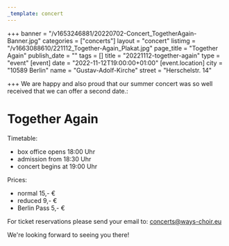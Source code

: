 ```yaml
---
_template: concert
---
```



+++
banner = "/v1653246881/20220702-Concert_TogetherAgain-Banner.jpg"
categories = ["concerts"]
layout = "concert"
listimg = "/v1663088610/221112_Together-Again_Plakat.jpg"
page_title = "Together Again"
publish_date = ""
tags = []
title = "20221112-together-again"
type = "event"
[event]
date = "2022-11-12T19:00:00+01:00"
[event.location]
city = "10589 Berlin"
name = "Gustav-Adolf-Kirche"
street = "Herschelstr. 14"

+++
We are happy and also proud that our summer concert was so well received that we can offer a second date.:

# Together Again

Timetable: 

* box office opens 18:00 Uhr
* admission from 18:30 Uhr
* concert begins at 19:00 Uhr

Prices:

* normal 15,- €
* reduced 9,- €
* Berlin Pass 5,- €

For ticket reservations please send your email to: concerts@ways-choir.eu

We're looking forward to seeing you there!
